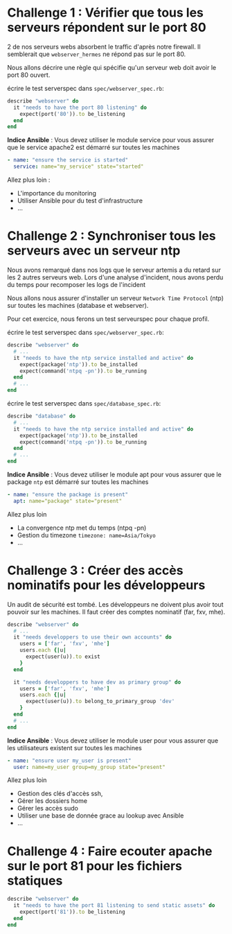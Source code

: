 # Challenge 1 : Vérifier que tous les serveurs répondent sur le port 80

2 de nos serveurs webs absorbent le traffic d'après notre firewall. Il semblerait que ``webserver_hermes`` ne répond pas sur le port 80.

Nous allons décrire une règle qui spécifie qu'un serveur web doit avoir le port 80 ouvert.

écrire le test serverspec dans ``spec/webserver_spec.rb``:

```ruby
describe "webserver" do
  it "needs to have the port 80 listening" do
    expect(port('80')).to be_listening
  end
end
```

**Indice Ansible** : Vous devez utiliser le module service pour vous assurer que le service apache2 est démarré sur toutes les machines

```yml
- name: "ensure the service is started"
  service: name="my_service" state="started"
```

Allez plus loin :

* L'importance du monitoring
* Utiliser Ansible pour du test d'infrastructure
* ...

# Challenge 2 : Synchroniser tous les serveurs avec un serveur ntp

Nous avons remarqué dans nos logs que le serveur artemis a du retard sur les 2 autres serveurs web. Lors d'une analyse d'incident, nous avons perdu du temps pour recomposer les logs de l'incident

Nous allons nous assurer d'installer un serveur ``Network Time Protocol`` (ntp) sur toutes les machines (database et webserver).

Pour cet exercice, nous ferons un test serveurspec pour chaque profil.

écrire le test serverspec dans ``spec/webserver_spec.rb``:

```ruby
describe "webserver" do
  # ...
  it "needs to have the ntp service installed and active" do
    expect(package('ntp')).to be_installed
    expect(command('ntpq -pn')).to be_running
  end
  # ...
end
```

écrire le test serverspec dans ``spec/database_spec.rb``:

```ruby
describe "database" do
  # ...
  it "needs to have the ntp service installed and active" do
    expect(package('ntp')).to be_installed
    expect(command('ntpq -pn')).to be_running
  end
  # ...
end
```

**Indice Ansible** : Vous devez utiliser le module apt pour vous assurer que le package ``ntp`` est démarré sur toutes les machines

```yml
- name: "ensure the package is present"
  apt: name="package" state="present"
```

Allez plus loin

* La convergence ntp met du temps (ntpq -pn)
* Gestion du timezone ``timezone: name=Asia/Tokyo``
* ...

# Challenge 3 : Créer des accès nominatifs pour les développeurs

Un audit de sécurité est tombé. Les développeurs ne doivent plus avoir tout pouvoir sur les machines. Il faut créer des comptes nominatif (far, fxv, mhe).

```ruby
describe "webserver" do
  # ...
  it "needs developpers to use their own accounts" do
    users = ['far', 'fxv', 'mhe']
    users.each {|u|
      expect(user(u)).to exist
    }
  end

  it "needs developpers to have dev as primary group" do
    users = ['far', 'fxv', 'mhe']
    users.each {|u|
      expect(user(u)).to belong_to_primary_group 'dev'
    }
  end
  # ...
end
```

**Indice Ansible** : Vous devez utiliser le module user pour vous assurer que les utilisateurs existent sur toutes les machines

```yml
- name: "ensure user my_user is present"
  user: name=my_user group=my_group state="present"
```

Allez plus loin

* Gestion des clés d'accès ssh,
* Gérer les dossiers home
* Gérer les accès sudo
* Utiliser une base de donnée grace au lookup avec Ansible
* ...

# Challenge 4 : Faire ecouter apache sur le port 81 pour les fichiers statiques


```ruby
describe "webserver" do
  it "needs to have the port 81 listening to send static assets" do
    expect(port('81')).to be_listening
  end
end
```
